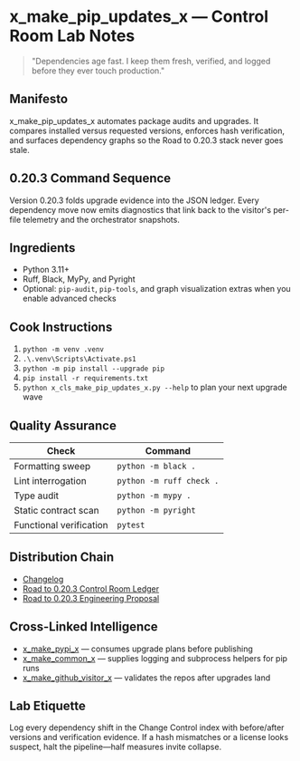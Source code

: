 # x_make_pip_updates_x — Control Room Lab Notes

> "Dependencies age fast. I keep them fresh, verified, and logged before they ever touch production."

## Manifesto
x_make_pip_updates_x automates package audits and upgrades. It compares installed versus requested versions, enforces hash verification, and surfaces dependency graphs so the Road to 0.20.3 stack never goes stale.

## 0.20.3 Command Sequence
Version 0.20.3 folds upgrade evidence into the JSON ledger. Every dependency move now emits diagnostics that link back to the visitor's per-file telemetry and the orchestrator snapshots.

## Ingredients
- Python 3.11+
- Ruff, Black, MyPy, and Pyright
- Optional: `pip-audit`, `pip-tools`, and graph visualization extras when you enable advanced checks

## Cook Instructions
1. `python -m venv .venv`
2. `.\.venv\Scripts\Activate.ps1`
3. `python -m pip install --upgrade pip`
4. `pip install -r requirements.txt`
5. `python x_cls_make_pip_updates_x.py --help` to plan your next upgrade wave

## Quality Assurance
| Check | Command |
| --- | --- |
| Formatting sweep | `python -m black .`
| Lint interrogation | `python -m ruff check .`
| Type audit | `python -m mypy .`
| Static contract scan | `python -m pyright`
| Functional verification | `pytest`

## Distribution Chain
- [Changelog](./CHANGELOG.md)
- [Road to 0.20.3 Control Room Ledger](../x_0_make_all_x/Change%20Control/0.20.3/Road%20to%200.20.3%20Engineering%20Proposal.md)
- [Road to 0.20.3 Engineering Proposal](../x_0_make_all_x/Change%20Control/0.20.3/Road%20to%200.20.3%20Engineering%20Proposal.md)

## Cross-Linked Intelligence
- [x_make_pypi_x](../x_make_pypi_x/README.md) — consumes upgrade plans before publishing
- [x_make_common_x](../x_make_common_x/README.md) — supplies logging and subprocess helpers for pip runs
- [x_make_github_visitor_x](../x_make_github_visitor_x/README.md) — validates the repos after upgrades land

## Lab Etiquette
Log every dependency shift in the Change Control index with before/after versions and verification evidence. If a hash mismatches or a license looks suspect, halt the pipeline—half measures invite collapse.
